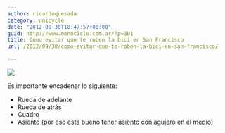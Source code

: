 ```yaml
---
author: ricardoquesada
category: unicycle
date: "2012-09-30T18:47:57+00:00"
guid: http://www.monociclo.com.ar/?p=301
title: Como evitar que te roben la bici en San Francisco
url: /2012/09/30/como-evitar-que-te-roben-la-bici-en-san-francisco/

---
```

![](https://lh3.googleusercontent.com/-Om1QmruCv7k/UCvvuWcO-3I/AAAAAAAApEE/IIAFxHAdkbI/s800/IMG_1907.JPG)

Es importante encadenar lo siguiente:

- Rueda de adelante
- Rueda de atrás
- Cuadro
- Asiento (por eso esta bueno tener asiento con agujero en el medio)
